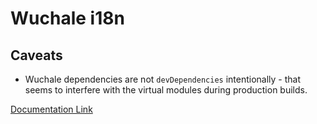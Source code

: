 # Wuchale i18n

## Caveats

- Wuchale dependencies are not `devDependencies` intentionally - that seems to interfere with the virtual modules during
  production builds.

[Documentation Link](https://wuchale.dev/intro/start/)